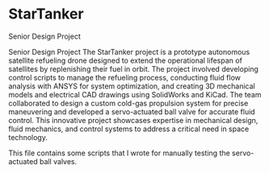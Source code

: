 # StarTanker
Senior Design Project

Senior Design Project The StarTanker project is a prototype autonomous satellite refueling drone designed to extend the operational lifespan of satellites by replenishing their fuel in orbit. The project involved developing control scripts to manage the refueling process, conducting fluid flow analysis with ANSYS for system optimization, and creating 3D mechanical models and electrical CAD drawings using SolidWorks and KiCad. The team collaborated to design a custom cold-gas propulsion system for precise maneuvering and developed a servo-actuated ball valve for accurate fluid control. This innovative project showcases expertise in mechanical design, fluid mechanics, and control systems to address a critical need in space technology.

This file contains some scripts that I wrote for manually testing the servo-actuated ball valves.
